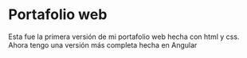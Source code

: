 # Portafolio web

Esta fue la primera versión de mi portafolio web hecha con html y css. Ahora tengo una versión más completa hecha en Angular
